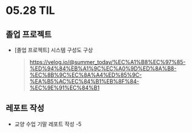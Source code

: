 <h1> 05.28 TIL </h1>

## 졸업 프로젝트
- [졸업 프로젝트] 시스템 구성도 구상
  > https://velog.io/@summer_today/%EC%A1%B8%EC%97%85-%ED%94%84%EB%A1%9C%EC%A0%9D%ED%8A%B8-%EC%8B%9C%EC%8A%A4%ED%85%9C-%EA%B5%AC%EC%84%B1%EB%8F%84-%EC%9E%91%EC%84%B1

## 레포트 작성

- 교양 수업 기말 레포트 작성 -5
